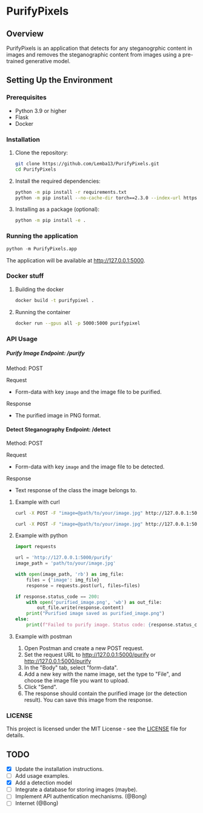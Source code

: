 # PurifyPixels

## Overview
PurifyPixels is an application that detects for any steganogrphic content in images and removes the steganographic content from images using a pre-trained generative model.

## Setting Up the Environment

### Prerequisites
- Python 3.9 or higher
- Flask
- Docker 

### Installation
1. Clone the repository:
   ```bash
   git clone https://github.com/Lemba13/PurifyPixels.git
   cd PurifyPixels
   ```
2. Install the required dependencies:
    ```bash
    python -m pip install -r requirements.txt
    python -m pip install --no-cache-dir torch==2.3.0 --index-url https://download.pytorch.org/whl/cu121
    ```
3. Installing as a package (optional):
    ```bash
    python -m pip install -e .
    ```

### Running the application
```python
python -m PurifyPixels.app
```

The application will be available at http://127.0.0.1:5000.

### Docker stuff
1. Building the docker
    ```bash
    docker build -t purifypixel .
    ```
2. Running the container
    ```bash
    docker run --gpus all -p 5000:5000 purifypixel
    ```

### API Usage
##### Purify Image Endpoint: /purify

Method: POST

Request
* Form-data with key `image` and the image file to be purified.

Response
* The purified image in PNG format.


#### Detect Steganography Endpoint: /detect

Method: POST

Request
* Form-data with key `image` and the image file to be detected.

Response
* Text response of the class the image belongs to.


1. Example with curl
    ```bash
    curl -X POST -F "image=@path/to/your/image.jpg" http://127.0.0.1:5000/purify --output purified_image.png
    ```

    ```bash
    curl -X POST -F "image=@path/to/your/image.jpg" http://127.0.0.1:5000/detect
    ```

2. Example with python
    ```python
    import requests

    url = 'http://127.0.0.1:5000/purify'
    image_path = 'path/to/your/image.jpg'

    with open(image_path, 'rb') as img_file:
        files = {'image': img_file}
        response = requests.post(url, files=files)

    if response.status_code == 200:
        with open('purified_image.png', 'wb') as out_file:
            out_file.write(response.content)
        print("Purified image saved as purified_image.png")
    else:
        print(f"Failed to purify image. Status code: {response.status_code}")

    ```

3. Example with postman
    1. Open Postman and create a new POST request.
    2. Set the request URL to http://127.0.0.1:5000/purify or http://127.0.0.1:5000/purify
    3. In the "Body" tab, select "form-data".
    4. Add a new key with the name image, set the type to "File", and choose the image file you want to upload.
    5. Click "Send".
    6. The response should contain the purified image (or the detection result). You can save this image from the response.

### LICENSE
This project is licensed under the MIT License - see the [LICENSE](LICENSE) file for details.

## TODO
- [x] Update the installation instructions.
- [ ] Add usage examples.
- [x] Add a detection model
- [ ] Integrate a database for storing images (maybe).
- [ ] Implement API authentication mechanisms. (@Bong)
- [ ] Internet (@Bong)
